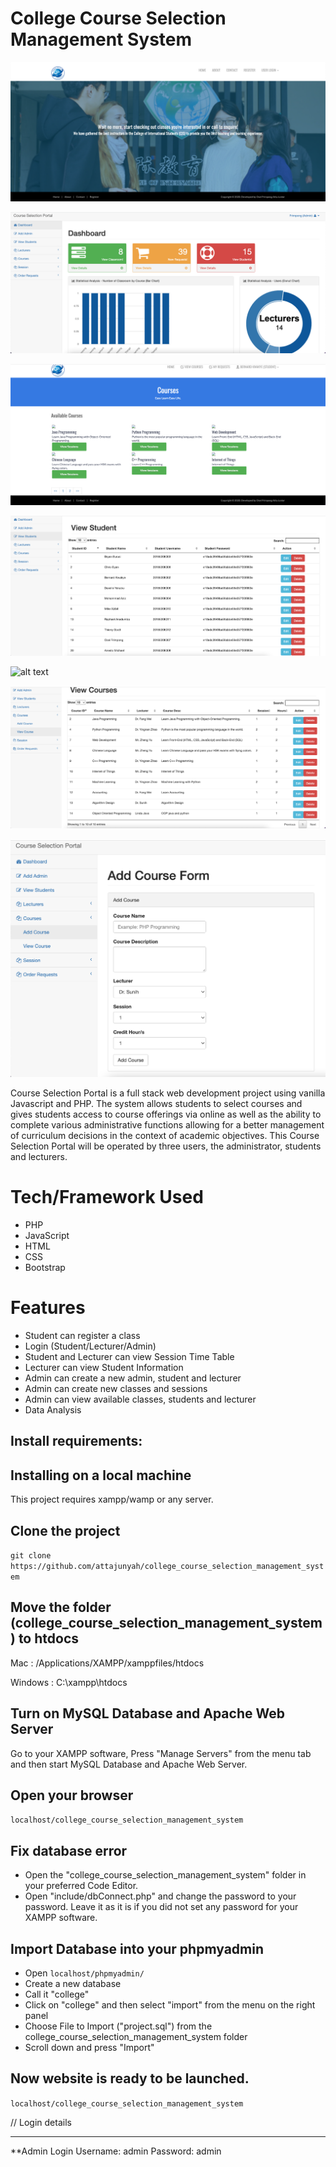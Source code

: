 # College Course Selection Management System

![alt text](https://raw.githubusercontent.com/attajunyah/college_course_selection_management_system/master/college-homepage.png)

![alt text](https://raw.githubusercontent.com/attajunyah/college_course_selection_management_system/master/college-admin1.png)

![alt text](https://raw.githubusercontent.com/attajunyah/college_course_selection_management_system/master/college-courses.png)

![alt text](https://raw.githubusercontent.com/attajunyah/college_course_selection_management_system/master/college-table1.png)

![alt text](https://raw.githubusercontent.com/attajunyah/college_course_selection_management_system/master/college-tabl2.png)

![alt text](https://raw.githubusercontent.com/attajunyah/college_course_selection_management_system/master/college-table3.png)

![alt text](https://raw.githubusercontent.com/attajunyah/college_course_selection_management_system/master/college-table4.png)

Course Selection Portal is a full stack web development project using vanilla Javascript and PHP. The system allows students to select courses and gives students access to course offerings via online as well as the ability to complete various administrative functions allowing for a better management of curriculum decisions in the context of academic objectives. This Course Selection Portal will be operated by three users, the administrator, students and lecturers.


# Tech/Framework Used
* PHP
* JavaScript
* HTML
* CSS
* Bootstrap

# Features
* Student can register a class
* Login (Student/Lecturer/Admin)
* Student and Lecturer can view Session Time Table
* Lecturer can view Student Information
* Admin can create a new admin, student and lecturer
* Admin can create new classes and sessions
* Admin can view available classes, students and lecturer
* Data Analysis


## Install requirements:

## Installing on a local machine
This project requires xampp/wamp or any server.

## Clone the project 
``` git clone https://github.com/attajunyah/college_course_selection_management_system ```

## Move the folder (college_course_selection_management_system) to htdocs 
Mac : /Applications/XAMPP/xamppfiles/htdocs

Windows : C:\xampp\htdocs 

## Turn on MySQL Database and Apache Web Server 
Go to your XAMPP software, Press "Manage Servers" from the menu tab and then start MySQL Database and Apache Web Server. 

## Open your browser 
``` localhost/college_course_selection_management_system ```

## Fix database error 
* Open the "college_course_selection_management_system" folder in your preferred Code Editor. 
* Open "include/dbConnect.php" and change the password to your password. Leave it as it is if you did not set any password for your XAMPP software. 

## Import Database into your phpmyadmin 
* Open ``` localhost/phpmyadmin/ ```
* Create a new database
* Call it "college" 
* Click on "college" and then select "import" from the menu on the right panel
* Choose File to Import ("project.sql") from the college_course_selection_management_system folder
* Scroll down and press "Import" 

## Now website is ready to be launched. 
``` localhost/college_course_selection_management_system ```

// Login details 
*************************************

**Admin Login
Username: admin
Password: admin


